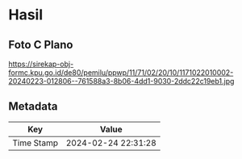 # Hasil

## Foto C Plano

https://sirekap-obj-formc.kpu.go.id/de80/pemilu/ppwp/11/71/02/20/10/1171022010002-20240223-012806--761588a3-8b06-4dd1-9030-2ddc22c19eb1.jpg


## Metadata

| Key        | Value               |
| ---------- | ------------------- |
| Time Stamp | 2024-02-24 22:31:28 |




